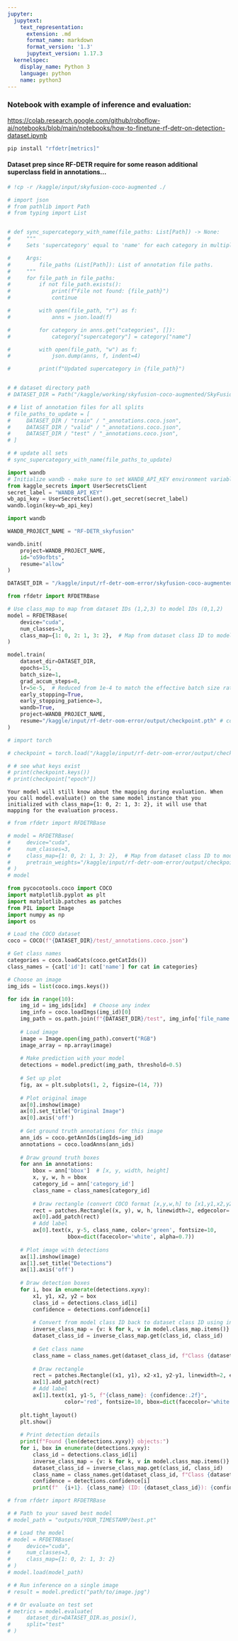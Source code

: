 ```yaml
---
jupyter:
  jupytext:
    text_representation:
      extension: .md
      format_name: markdown
      format_version: '1.3'
      jupytext_version: 1.17.3
  kernelspec:
    display_name: Python 3
    language: python
    name: python3
---
```


<!-- #region _cell_guid="5ebc3967-bac5-4b0a-990f-460f04d45e3d" _uuid="c51178f8-a3d8-4be7-acb4-fef99084de2e" jupyter={"outputs_hidden": false} papermill={"duration": 0.003029, "end_time": "2025-07-20T17:01:59.395024", "exception": false, "start_time": "2025-07-20T17:01:59.391995", "status": "completed"} -->
### Notebook with example of inference and evaluation:

https://colab.research.google.com/github/roboflow-ai/notebooks/blob/main/notebooks/how-to-finetune-rf-detr-on-detection-dataset.ipynb
<!-- #endregion -->

```python _cell_guid="2d7e118a-ccdf-4eae-ac13-8ddfcc77c1ac" _uuid="46e582dd-74d2-4a64-8b1b-2dec95893dc0" jupyter={"outputs_hidden": false} papermill={"duration": 98.468299, "end_time": "2025-07-20T17:03:37.866051", "exception": false, "start_time": "2025-07-20T17:01:59.397752", "status": "completed"}
pip install "rfdetr[metrics]"
```

<!-- #region _cell_guid="64341089-d001-42fb-9233-88e76af9cccd" _uuid="39e52b36-1343-407c-a6c5-d951f6c4f8e3" jupyter={"outputs_hidden": false} papermill={"duration": 0.026231, "end_time": "2025-07-20T17:03:37.918064", "exception": false, "start_time": "2025-07-20T17:03:37.891833", "status": "completed"} -->
#### Dataset prep since RF-DETR require for some reason additional superclass field in annotations...
<!-- #endregion -->

```python _cell_guid="c16684b5-ac79-4ae9-abd4-aef8d29df117" _uuid="b6727681-0c08-4e54-bee0-1ac3a9258f81" jupyter={"outputs_hidden": false} papermill={"duration": 0.031115, "end_time": "2025-07-20T17:03:37.975054", "exception": false, "start_time": "2025-07-20T17:03:37.943939", "status": "completed"}
# !cp -r /kaggle/input/skyfusion-coco-augmented ./
```

```python _cell_guid="bab789fb-6873-410e-ab06-1f7c7923bb7f" _uuid="871a4aac-dcfe-4916-9a4b-886c8318ca1b" jupyter={"outputs_hidden": false} papermill={"duration": 0.031283, "end_time": "2025-07-20T17:03:38.031649", "exception": false, "start_time": "2025-07-20T17:03:38.000366", "status": "completed"}
# import json
# from pathlib import Path
# from typing import List


# def sync_supercategory_with_name(file_paths: List[Path]) -> None:
#     """
#     Sets 'supercategory' equal to 'name' for each category in multiple annotation files.

#     Args:
#         file_paths (List[Path]): List of annotation file paths.
#     """
#     for file_path in file_paths:
#         if not file_path.exists():
#             print(f"File not found: {file_path}")
#             continue

#         with open(file_path, "r") as f:
#             anns = json.load(f)

#         for category in anns.get("categories", []):
#             category["supercategory"] = category["name"]

#         with open(file_path, "w") as f:
#             json.dump(anns, f, indent=4)

#         print(f"Updated supercategory in {file_path}")


# # dataset directory path
# DATASET_DIR = Path("/kaggle/working/skyfusion-coco-augmented/SkyFusion_augmented")

# # list of annotation files for all splits
# file_paths_to_update = [
#     DATASET_DIR / "train" / "_annotations.coco.json",
#     DATASET_DIR / "valid" / "_annotations.coco.json",
#     DATASET_DIR / "test" / "_annotations.coco.json",
# ]

# # update all sets
# sync_supercategory_with_name(file_paths_to_update)
```

```python _cell_guid="588a92ac-2f35-461b-85dd-62fdd208f2a8" _uuid="ec10bdb4-73a1-42d1-a7d0-f19ced0a970f" jupyter={"outputs_hidden": false} papermill={"duration": 2.553061, "end_time": "2025-07-20T17:03:40.610055", "exception": false, "start_time": "2025-07-20T17:03:38.056994", "status": "completed"}
import wandb
# Initialize wandb - make sure to set WANDB_API_KEY environment variable
from kaggle_secrets import UserSecretsClient
secret_label = "WANDB_API_KEY"
wb_api_key = UserSecretsClient().get_secret(secret_label)
wandb.login(key=wb_api_key)

```

```python papermill={"duration": 2.146919, "end_time": "2025-07-20T17:03:42.854325", "exception": false, "start_time": "2025-07-20T17:03:40.707406", "status": "completed"}
import wandb

WANDB_PROJECT_NAME = "RF-DETR_skyfusion"

wandb.init(
    project=WANDB_PROJECT_NAME,
    id="o59ofbts",
    resume="allow"
)
```

```python papermill={"duration": 0.032983, "end_time": "2025-07-20T17:03:42.915966", "exception": false, "start_time": "2025-07-20T17:03:42.882983", "status": "completed"}
DATASET_DIR = "/kaggle/input/rf-detr-oom-error/skyfusion-coco-augmented/SkyFusion_augmented"
```

```python _cell_guid="c36cb572-9bd6-420a-b8a5-3e231e6d75c6" _uuid="90e9fefd-9989-41c2-8348-0b5e57daaee0" jupyter={"outputs_hidden": false} papermill={"duration": 17127.443951, "end_time": "2025-07-20T21:49:10.387357", "exception": false, "start_time": "2025-07-20T17:03:42.943406", "status": "completed"}
from rfdetr import RFDETRBase

# Use class_map to map from dataset IDs (1,2,3) to model IDs (0,1,2)
model = RFDETRBase(
    device="cuda", 
    num_classes=3,
    class_map={1: 0, 2: 1, 3: 2},  # Map from dataset class ID to model class ID
)

model.train(
    dataset_dir=DATASET_DIR,
    epochs=15,
    batch_size=1,
    grad_accum_steps=8,
    lr=5e-5,  # Reduced from 1e-4 to match the effective batch size ratio in the tutorial
    early_stopping=True,
    early_stopping_patience=3,
    wandb=True,
    project=WANDB_PROJECT_NAME,
    resume="/kaggle/input/rf-detr-oom-error/output/checkpoint.pth" # continue from 5th epoch
)
```

```python papermill={"duration": 0.105194, "end_time": "2025-07-20T21:49:10.592069", "exception": false, "start_time": "2025-07-20T21:49:10.486875", "status": "completed"}
# import torch

# checkpoint = torch.load("/kaggle/input/rf-detr-oom-error/output/checkpoint_best_ema.pth", weights_only=False)

# # see what keys exist
# print(checkpoint.keys())
# print(checkpoint["epoch"])
```

<!-- #region papermill={"duration": 0.095671, "end_time": "2025-07-20T21:49:10.811017", "exception": false, "start_time": "2025-07-20T21:49:10.715346", "status": "completed"} -->
```
Your model will still know about the mapping during evaluation. When you call model.evaluate() on the same model instance that you initialized with class_map={1: 0, 2: 1, 3: 2}, it will use that mapping for the evaluation process.
```
<!-- #endregion -->

```python papermill={"duration": 0.102779, "end_time": "2025-07-20T21:49:11.009643", "exception": false, "start_time": "2025-07-20T21:49:10.906864", "status": "completed"}
# from rfdetr import RFDETRBase

# model = RFDETRBase(
#     device="cuda", 
#     num_classes=3,
#     class_map={1: 0, 2: 1, 3: 2},  # Map from dataset class ID to model class ID
#     pretrain_weights="/kaggle/input/rf-detr-oom-error/output/checkpoint.pth"
# )
# model
```

```python papermill={"duration": 6.898902, "end_time": "2025-07-20T21:49:18.006170", "exception": false, "start_time": "2025-07-20T21:49:11.107268", "status": "completed"}
from pycocotools.coco import COCO
import matplotlib.pyplot as plt
import matplotlib.patches as patches
from PIL import Image
import numpy as np
import os

# Load the COCO dataset
coco = COCO(f"{DATASET_DIR}/test/_annotations.coco.json")

# Get class names
categories = coco.loadCats(coco.getCatIds())
class_names = {cat['id']: cat['name'] for cat in categories}

# Choose an image
img_ids = list(coco.imgs.keys())

for idx in range(10):
    img_id = img_ids[idx]  # Choose any index
    img_info = coco.loadImgs(img_id)[0]
    img_path = os.path.join(f"{DATASET_DIR}/test", img_info['file_name'])
    
    # Load image
    image = Image.open(img_path).convert("RGB")
    image_array = np.array(image)
    
    # Make prediction with your model
    detections = model.predict(img_path, threshold=0.5)
    
    # Set up plot
    fig, ax = plt.subplots(1, 2, figsize=(14, 7))
    
    # Plot original image
    ax[0].imshow(image)
    ax[0].set_title("Original Image")
    ax[0].axis('off')
    
    # Get ground truth annotations for this image
    ann_ids = coco.getAnnIds(imgIds=img_id)
    annotations = coco.loadAnns(ann_ids)
    
    # Draw ground truth boxes
    for ann in annotations:
        bbox = ann['bbox']  # [x, y, width, height]
        x, y, w, h = bbox
        category_id = ann['category_id']
        class_name = class_names[category_id]
        
        # Draw rectangle (convert COCO format [x,y,w,h] to [x1,y1,x2,y2])
        rect = patches.Rectangle((x, y), w, h, linewidth=2, edgecolor='green', facecolor='none')
        ax[0].add_patch(rect)
        # Add label
        ax[0].text(x, y-5, class_name, color='green', fontsize=10, 
                   bbox=dict(facecolor='white', alpha=0.7))
    
    # Plot image with detections
    ax[1].imshow(image)
    ax[1].set_title("Detections")
    ax[1].axis('off')
    
    # Draw detection boxes
    for i, box in enumerate(detections.xyxy):
        x1, y1, x2, y2 = box
        class_id = detections.class_id[i]
        confidence = detections.confidence[i]
        
        # Convert from model class ID back to dataset class ID using inverse mapping
        inverse_class_map = {v: k for k, v in model.class_map.items()} if hasattr(model, 'class_map') else {}
        dataset_class_id = inverse_class_map.get(class_id, class_id)
        
        # Get class name
        class_name = class_names.get(dataset_class_id, f"Class {dataset_class_id}")
        
        # Draw rectangle
        rect = patches.Rectangle((x1, y1), x2-x1, y2-y1, linewidth=2, edgecolor='red', facecolor='none')
        ax[1].add_patch(rect)
        # Add label
        ax[1].text(x1, y1-5, f"{class_name}: {confidence:.2f}", 
                  color='red', fontsize=10, bbox=dict(facecolor='white', alpha=0.7))
    
    plt.tight_layout()
    plt.show()
    
    # Print detection details
    print(f"Found {len(detections.xyxy)} objects:")
    for i, box in enumerate(detections.xyxy):
        class_id = detections.class_id[i]
        inverse_class_map = {v: k for k, v in model.class_map.items()} if hasattr(model, 'class_map') else {}
        dataset_class_id = inverse_class_map.get(class_id, class_id)
        class_name = class_names.get(dataset_class_id, f"Class {dataset_class_id}")
        confidence = detections.confidence[i]
        print(f"  {i+1}. {class_name} (ID: {dataset_class_id}): {confidence:.2f}, bbox: {detections.xyxy[i]}")
```

```python papermill={"duration": 0.24218, "end_time": "2025-07-20T21:49:18.487346", "exception": false, "start_time": "2025-07-20T21:49:18.245166", "status": "completed"}
# from rfdetr import RFDETRBase

# # Path to your saved best model
# model_path = "outputs/YOUR_TIMESTAMP/best.pt"

# # Load the model
# model = RFDETRBase(
#     device="cuda",
#     num_classes=3,
#     class_map={1: 0, 2: 1, 3: 2}
# )
# model.load(model_path)

# # Run inference on a single image
# result = model.predict("path/to/image.jpg")

# # Or evaluate on test set
# metrics = model.evaluate(
#     dataset_dir=DATASET_DIR.as_posix(),
#     split="test"
# )
```
